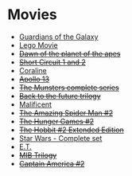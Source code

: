 # Movies
- [Guardians of the Galaxy](http://www.amazon.com/Guardians-Galaxy-3D-Blu-ray-DVD/dp/B00N1JQ2UO/)
- [Lego Movie](http://www.amazon.com/LEGO-Movie-Blu-ray-UltraViolet-Combo/dp/B00I6JOBTI/)
- ~~[Dawn of the planet of the apes](http://www.amazon.com/Dawn-Planet-Apes-Blu-ray-Oldman/dp/B00MH8DU9Q)~~
- ~~[Short Circuit 1 and 2](http://www.amazon.com/Short-Circuit-Blu-ray/dp/B00DRQEU5A/)~~
- [Coraline](http://www.amazon.com/Coraline-Collectors-Blu-ray-Combo-Pack/dp/B00288KNJU/)
- ~~[Apollo 13](http://www.amazon.com/Apollo-13-15th-Anniversary-Blu-ray/dp/B00371QQ2U/)~~
- ~~[The Munsters complete series](http://www.amazon.com/Munsters-Complete-Fred-Gwynne/dp/B001DZOCZU/)~~
- ~~[Back to the future trilogy](http://www.amazon.com/gp/product/B0054OGQOQ/)~~
- [Malificent](http://www.amazon.com/Maleficent-2-Disc-Blu-ray-DVD-Digital/dp/B00M4ADWTK/)
- ~~[The Amazing Spider Man #2](http://www.amazon.com/Amazing-Spider-Man-Blu-Ray-UltraViolet-Combo/dp/B00JPS6A3O/)~~
- ~~[The Hunger Games #2](http://www.amazon.com/Hunger-Games-Catching-Blu-ray-UltraViolet/dp/B008JFUS8M/)~~
- ~~[The Hobbit #2 Extended Edition](http://www.amazon.com/Hobbit-Desolation-Blu-ray-Richard-Armitage/dp/B00MG4RIXU/)~~
- [Star Wars - Complete set](http://www.amazon.com/Star-Wars-Complete-Episodes-Blu-ray/dp/B003ZSJ212/)
- [E.T.](http://www.amazon.com/E-T-Extra-Terrestrial-Anniversary-Blu-ray-UltraViolet/dp/B003UESJLK/)
- ~~[MIB Trilogy]()~~
- ~~[Captain America #2](http://www.amazon.com/Captain-America-Soldier-Blu-ray-Digital/dp/B00KHD5FK0/)~~
